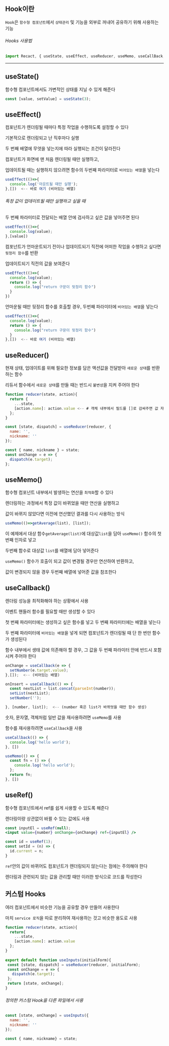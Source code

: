 ## Hook이란 
  
`Hook`은 `함수형 컴포넌트`에서 `상태관리` 및 기능을 외부로 꺼내어 공유하기 위해 사용하는 기능   
  
###### Hooks 사용법  
  
```jsx
import Recact, { useState, useEffect, useReducer, useMemo, useCallBack, useRef } from 'react';
```
  
---
  
## useState()  
  
함수형 컴포넌트에서도 가변적인 상태를 지닐 수 있게 해준다  
```jsx
const [value, setValue] = useState(3);
```
  
## useEffect()  
  
컴포넌트가 렌더링될 때마다 특정 작업을 수행하도록 설정할 수 있다  
  
기본적으로 렌더링되고 난 직후마다 실행  

두 번째 배열에 무엇을 넣는지에 따라 실행되는 조건이 달라진다  
              
컴포넌트가 화면에 맨 처음 렌더링될 때만 실행하고,  
  
업데이트될 때는 실행하지 않으려면 함수의 두번째 파라미터로 `비어있는 배열`을 넣는다  
```jsx
useEffect(()=>{
  console.log('마운트될 때만 실행');
},[])  <-- 바로 여기 (비어있는 배열)
```
  
###### 특정 값이 업데이트될 때만 실행하고 싶을 때  
  
두 번째 파라미터로 전달되는 배열 안에 검사하고 싶은 값을 넣어주면 된다  
```jsx
useEffect(()=>{
  console.log(value);
},[value])
```    
  
컴포넌트가 언마운트되기 전이나 업데이트되기 직전에 어떠한 작업을 수행하고 싶다면 `뒷정리 함수`를 반환  
  
업데이트되기 직전의 값을 보여준다  

```jsx
useEffect(()=>{
  console.log(value);
  return () => {
    console.log("return 구문이 뒷정리 함수")
  }
})
```
  
언마운될 때만 뒷정리 함수를 호출할 경우, 두번째 파라미터에 `비어있는 배열`을 넣는다  
  
```jsx
useEffect(()=>{
  console.log(value);
  return () => {
    console.log("return 구문이 뒷정리 함수")
  }
},[])  <-- 바로 여기 (비어있는 배열)
```     
               
## useReducer()  
  
현재 상태, 업데이트를 위해 필요한 정보를 담은 액션값을 전달받아 `새로운 상태`를 반환하는 함수  
  
리듀서 함수에서 `새로운 상태`를 만들 때는 반드시 `불변성`을 지켜 주어야 한다  
  
```jsx
function reducer(state, action){
  return {
    ...state,
    [action.name]: action.value <-- # 객체 내부에서 필드를 []로 감싸주면 값 자체가 필드명이 된다 
  };
}

const [state, dispatch] = useReducer(reducer, {
  name: '',
  nickname: ''
});

const { name, nickname } = state;
const onChange = e => {
  dispatch(e.target);
};
```                 
                 
## useMemo()  
  
함수형 컴포넌트 내부에서 발생하는 연산을 `최적화`할 수 있다  
  
렌더링하는 과정에서 특정 값이 바뀌었을 때만 연산을 실행하고  
    
값이 바뀌지 않았다면 이전에 연산했던 결과를 다시 사용하는 방식  
  
```jsx
useMemo(()=>getAverage(list), [list]);
```
  
이 예제에서 대상 함수`getAverage(list)`에 대상값`list`을 담아 `useMemo()` 함수의 첫번째 인자로 넣고  
  
두번째 함수로 대상값 `list`를 배열에 담아 넣어준다  
  
`useMemo()` 함수가 호출이 되고 값이 변경될 경우만 연산하여 반환하고,  
  
값이 변경되지 않을 경우 두번째 배열에 넣어준 값을 참조한다  
  
## useCallback()  
  
렌더링 성능을 최적화해야 하는 상황에서 사용  
  
이벤트 핸들러 함수를 필요할 때만 생성할 수 있다  
  
첫 번째 파라미터에는 생성하고 싶은 함수를 넣고 두 번째 파라미터에는 배열을 넣는다  
  
두 번째 파라미터에 `비어있는 배열`을 넣게 되면 컴포넌트가 렌더링될 때 단 한 번만 함수가 생성된다  
  
함수 내부에서 생태 값에 의존해야 할 경우, 그 값을 두 번째 파라미터 안에 반드시 포함시켜 주어야 한다  
  
```jsx
onChange = useCallback(e => {
  setNumber(e.target.value);
},[]);  <-- (비어있는 배열)

onInsert = useCallback(() => {
  const nextList = list.concat(parseInt(number));
  setList(nextList);
  setNumber('');

}, [number, list]);  <-- (number 혹은 list가 바뀌엇을 때만 함수 생성)
```
  
  
숫자, 문자열, 객체처럼 일반 값을 재사용하려면 `useMemo`를 사용  
  
함수를 재사용하려면 `useCallback`을 사용  
  
```jsx                  
useCallback(() => {
  console.log('hello world');
}, [])

useMemo(() => {
  const fn = () => {
    console.log('hello world');
  };
  return fn;
}, [])
```        
             
## useRef()  
  
함수형 컴포넌트에서 ref를 쉽게 사용할 수 있도록 해준다  
  
렌더링이랑 상관없이 바뀔 수 있는 값에도 사용  

```jsx
const inputEl = useRef(null);
<input value={number} onChange={onChange} ref={inputEl} />

const id = useRef(1);
const setId = (n) => {
  id.current = n;
}
```                           
`ref`안의 값이 바뀌어도 컴포넌트가 렌더링되지 않는다는 점에는 주의해야 한다  
  
렌더링과 관련되지 않는 값을 관리할 때만 이러한 방식으로 코드를 작성한다  
  
## 커스텀 Hooks  
  
여러 컴포넌트에서 비슷한 기능을 공유할 경우 만들어 사용한다  
  
마치 `service 로직`을 따로 분리하여 재사용하는 것고 비슷한 용도로 사용  
  
 ```jsx
 function reducer(state, action){
   return{
     ...state,
     [action.name]: action.value
   };
 }
  
export default function useInputs(initialForm){
  const [state, dispatch] = useReducer(reducer, initialForm);
  const onChange = e => {
    dispatch(e.target);
  };
  return [state, onChange];
}
 ```
###### 정의한 커스텀 Hook을 다른 파일에서 사용  
  
```jsx
const [state, onChange] = useInputs({
  name: '',
  nickname: ''
});

const { name, nickname} = state;
```
                    
                
                 
